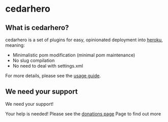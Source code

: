 # cedarhero

## What is cedarhero?

cedarhero is a set of plugins for easy, opinionated deployment into [heroku](http://heroku.com), meaning:

  * Minimalistic pom modification (minimal pom maintenance)
  * No slug compilation
  * No need to deal with settings.xml

For more details, please see the [usage guide](./usage.html).

## We need your support

We need your support!

  Your help is needed! Please see the [donations page](./donate.html) Page to find out more

